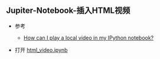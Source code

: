 
## Jupiter-Notebook-插入HTML视频

- 参考
    - [How can I play a local video in my IPython notebook?](https://stackoverflow.com/questions/18019477/how-can-i-play-a-local-video-in-my-ipython-notebook)

- 打开 [html_video.ipynb](html_video.ipynb)